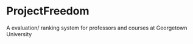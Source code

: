 ProjectFreedom
==============

A evaluation/ ranking system for professors and courses at Georgetown University
